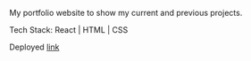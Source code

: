 My portfolio website to show my current and previous projects.

Tech Stack: React | HTML | CSS

Deployed [link](https://www.austinkglenn.com)
